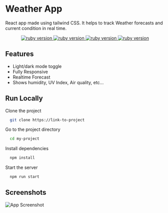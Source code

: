 
# Weather App

React app made using tailwind CSS. It helps to track Weather forecasts and current condition in real time.

<p align="center">
  <a href="https://reactjs.org/">
    <img src="https://img.shields.io/badge/react-v18.1.0-brightgreen" alt="ruby version">
  </a>
  <a href="https://tailwindcss.com/">
    <img src="https://img.shields.io/badge/Tailwind-v3.0.24-blue" alt="ruby version">
  </a>
  <a href="https://www.chartjs.org/docs/latest/">
    <img src="https://img.shields.io/badge/chart.js-v3.8-orange" alt="ruby version">
  </a>
  <a href="https://www.weatherapi.com/">
    <img src="https://img.shields.io/badge/API-weatherapi-yellow" alt="ruby version">
  </a>
</p>

## Features

- Light/dark mode toggle
- Fully Responsive
- Realtime Forecast
- Shows humidity, UV Index, Air quality, etc...


## Run Locally

Clone the project

```bash
  git clone https://link-to-project
```

Go to the project directory

```bash
  cd my-project
```

Install dependencies

```bash
  npm install
```

Start the server

```bash
  npm run start
```


## Screenshots

![App Screenshot](https://via.placeholder.com/468x300?text=App+Screenshot+Here)

